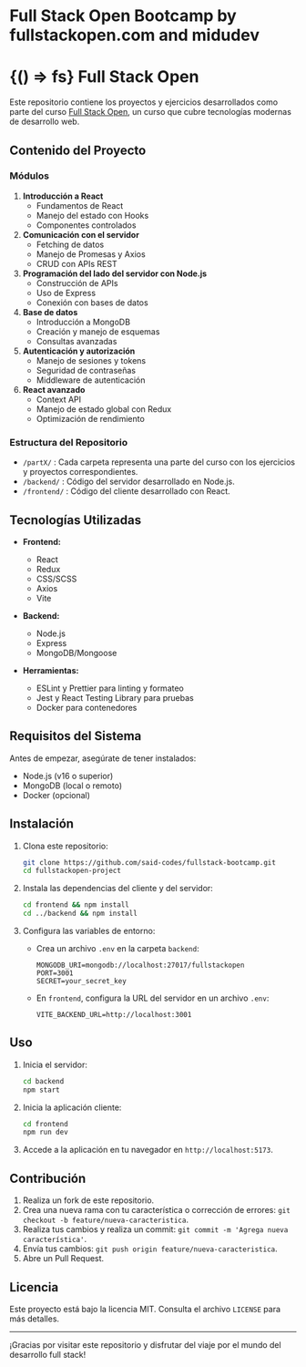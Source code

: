 # Full Stack Open Bootcamp by fullstackopen.com and midudev

# {() => fs} Full Stack Open

Este repositorio contiene los proyectos y ejercicios desarrollados como parte del curso [Full Stack Open](https://fullstackopen.com/), un curso que cubre tecnologías modernas de desarrollo web.

## Contenido del Proyecto

### Módulos

1. **Introducción a React**
   - Fundamentos de React
   - Manejo del estado con Hooks
   - Componentes controlados
2. **Comunicación con el servidor**
   - Fetching de datos
   - Manejo de Promesas y Axios
   - CRUD con APIs REST
3. **Programación del lado del servidor con Node.js**
   - Construcción de APIs
   - Uso de Express
   - Conexión con bases de datos
4. **Base de datos**
   - Introducción a MongoDB
   - Creación y manejo de esquemas
   - Consultas avanzadas
5. **Autenticación y autorización**
   - Manejo de sesiones y tokens
   - Seguridad de contraseñas
   - Middleware de autenticación
6. **React avanzado**
   - Context API
   - Manejo de estado global con Redux
   - Optimización de rendimiento

### Estructura del Repositorio

- `/partX/` : Cada carpeta representa una parte del curso con los ejercicios y proyectos correspondientes.
- `/backend/` : Código del servidor desarrollado en Node.js.
- `/frontend/` : Código del cliente desarrollado con React.

## Tecnologías Utilizadas

- **Frontend:**
  - React
  - Redux
  - CSS/SCSS
  - Axios
  - Vite

- **Backend:**
  - Node.js
  - Express
  - MongoDB/Mongoose

- **Herramientas:**
  - ESLint y Prettier para linting y formateo
  - Jest y React Testing Library para pruebas
  - Docker para contenedores

## Requisitos del Sistema

Antes de empezar, asegúrate de tener instalados:

- Node.js (v16 o superior)
- MongoDB (local o remoto)
- Docker (opcional)

## Instalación

1. Clona este repositorio:

   ```bash
   git clone https://github.com/said-codes/fullstack-bootcamp.git
   cd fullstackopen-project
   ```

2. Instala las dependencias del cliente y del servidor:

   ```bash
   cd frontend && npm install
   cd ../backend && npm install
   ```

3. Configura las variables de entorno:

   - Crea un archivo `.env` en la carpeta `backend`:

     ```env
     MONGODB_URI=mongodb://localhost:27017/fullstackopen
     PORT=3001
     SECRET=your_secret_key
     ```

   - En `frontend`, configura la URL del servidor en un archivo `.env`:

     ```env
     VITE_BACKEND_URL=http://localhost:3001
     ```

## Uso

1. Inicia el servidor:

   ```bash
   cd backend
   npm start
   ```

2. Inicia la aplicación cliente:

   ```bash
   cd frontend
   npm run dev
   ```

3. Accede a la aplicación en tu navegador en `http://localhost:5173`.

## Contribución

1. Realiza un fork de este repositorio.
2. Crea una nueva rama con tu característica o corrección de errores: `git checkout -b feature/nueva-caracteristica`.
3. Realiza tus cambios y realiza un commit: `git commit -m 'Agrega nueva característica'`.
4. Envía tus cambios: `git push origin feature/nueva-caracteristica`.
5. Abre un Pull Request.

## Licencia

Este proyecto está bajo la licencia MIT. Consulta el archivo `LICENSE` para más detalles.

---

¡Gracias por visitar este repositorio y disfrutar del viaje por el mundo del desarrollo full stack!
